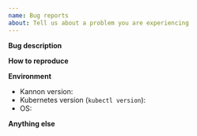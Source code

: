 ```yaml
---
name: Bug reports
about: Tell us about a problem you are experiencing
---
```


**Bug description**

<!-- A clear and concise description of the feature. -->

**How to reproduce**

<!-- Steps to make to REPRODUCE the bug. -->

**Environment**

- Kannon version:
- Kubernetes version (`kubectl version`):
- OS:

**Anything else**

<!-- Misc information that will assist in solving the issue. -->